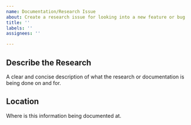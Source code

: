 ```yaml
---
name: Documentation/Research Issue
about: Create a research issue for looking into a new feature or bug
title: ''
labels: ''
assignees: ''

---
```


## **Describe the Research**
A clear and concise description of what the research or documentation is being done on and for.

## **Location**
Where is this information being documented at.

